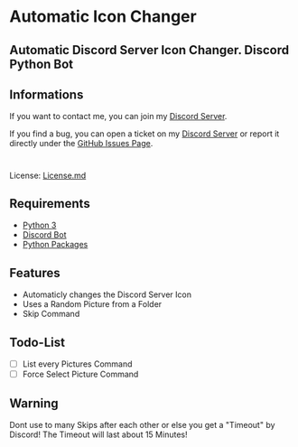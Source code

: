 # Automatic Icon Changer

## Automatic Discord Server Icon Changer. Discord Python Bot

## Informations
If you want to contact me, you can join my [Discord Server](https://discord.gg/53zaeTbYRn).

If you find a bug, you can open a ticket on my [Discord Server](https://discord.gg/53zaeTbYRn) or report it directly under the [GitHub Issues Page](https://github.com/KiSki-Dev/AutomaticIconChanger/issues).
#
License: [License.md](https://github.com/KiSki-Dev/AutomaticIconChanger/blob/main/LICENSE.md)

## Requirements
- [Python 3](https://www.python.org/downloads/)
- [Discord Bot](https://discord.com/developers/applications)
- [Python Packages](https://github.com/KiSki-Dev/AutomaticIconChanger/blob/main/requirements.txt)

## Features
- Automaticly changes the Discord Server Icon
- Uses a Random Picture from a Folder
- Skip Command

## Todo-List
- [ ] List every Pictures Command
- [ ] Force Select Picture Command

## Warning
Dont use to many Skips after each other or else you get a "Timeout" by Discord!
The Timeout will last about 15 Minutes!
